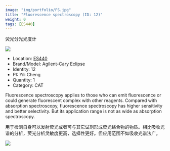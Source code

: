 ```yaml
---
image: "img/portfolio/FS.jpg"
title: "Fluorescence spectroscopy (ID: 12)"
weight: 0
tags: [ES440]
---
```


荧光分光光度计

<!--more-->

![](../../img/portfolio/FS.jpg)

- Location: [ES440](../../tags/ES440)
- Brand/Model: Agilent-Cary Eclipse
- Identity: 12
- PI: Yili Cheng
- Quantity: 1
- Category: CAT

Fluorescence spectroscopy applies to those who can emit fluorescence or could generate fluorescent complex with other reagents. Compared with absorption spectroscopy, fluorescence spectroscopy has higher sensitivity and better selectivity. But its application range is not as wide as absorption spectroscopy.

用于检测自身可以发射荧光或者可与其它试剂形成荧光络合物的物质。相比吸收光谱的分析，荧光分析灵敏度更高，选择性更好。但应用范围不如吸收光谱法广。

![](../../img/portfolio/FS_manual.jpg)
